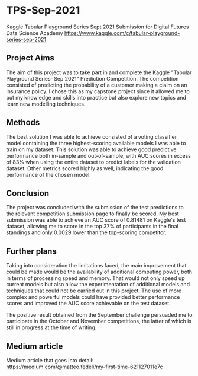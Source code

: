 # TPS-Sep-2021
Kaggle Tabular Playground Series Sept 2021 Submission for Digital Futures Data Science Academy
https://www.kaggle.com/c/tabular-playground-series-sep-2021

## Project Aims
The aim of this project was to take part in and complete the Kaggle "Tabular Playground Series - Sep 2021" Prediction Competition. The competition consisted of predicting the probability of a customer making a claim on an insurance policy. I chose this as my capstone project since it allowed me to put my knowledge and skills into practice but also explore new topics and learn new modelling techniques. 

## Methods
The best solution I was able to achieve consisted of a voting classifier model containing the three highest-scoring available models I was able to train on my dataset. This solution was able to achieve good predictive performance both in-sample and out-of-sample, with AUC scores in excess of 83% when using the entire dataset to predict labels for the validation dataset. Other metrics scored highly as well, indicating the good performance of the chosen model. 

## Conclusion
The project was concluded with the submission of the test predictions to the relevant competition submission page to finally  be scored. My best submission was able to achieve an AUC score of 0.81481 on Kaggle's test dataset, allowing me to score in the top 37% of participants in the final standings and only 0.0029 lower than the top-scoring competitor.

## Further plans
Taking into consideration the limitations faced, the main improvement that could be made would be the availability of additional computing power, both in terms of processing speed and memory. That would not only speed up current models but also allow the experimentation of additional models and techniques that could not be carried out in this project. The use of more complex and powerful models could have provided better performance scores and improved the AUC score achievable on the test dataset.

The positive result obtained from the September challenge persuaded me to participate in the October and November competitions, the latter of which is still in progress at the time of writing.

## Medium article
Medium article that goes into detail: https://medium.com/@matteo.fedeli/my-first-time-621127011e7c

